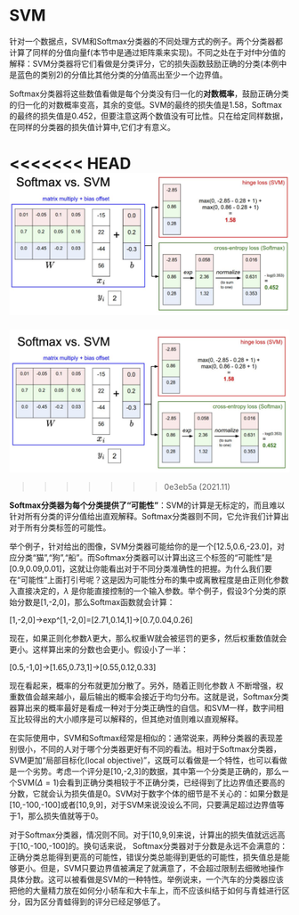 # SVM

针对一个数据点，SVM和Softmax分类器的不同处理方式的例子。两个分类器都计算了同样的分值向量f(本节中是通过矩阵乘来实现)。不同之处在于对f中分值的解释：SVM分类器将它们看做是分类评分，它的损失函数鼓励正确的分类(本例中是蓝色的类别2)的分值比其他分类的分值高出至少ー个边界值。

Softmax分类器将这些数值看做是每个分类没有归一化的**对数概率**，鼓励正确分类的归一化的对数概率变高，其余的变低。SVM的最终的损失值是1.58，Softmax的最终的损失值是0.452，但要注意这两个数值没有可比性。只在给定同样数据，在同样的分类器的损失值计算中,它们才有意义。

<<<<<<< HEAD
![](assets/截屏2021-10-28%2016.12.18.png)
=======
![image-20211104095946907](assets/image-20211104095946907-5991191.png)
>>>>>>> 0e3eb5a (2021.11)

**Softmax分类器为每个分类提供了“可能性”**：SVM的计算是无标定的，而且难以针对所有分类的评分值给出直观解释。Softmax分类器则不同，它允许我们计算出对于所有分类标签的可能性。

举个例子，针对给出的图像，SVM分类器可能给你的是一个[12.5,0.6,-23.0]，对应分类“猫”,“狗”,“船”。而Softmax分类器可以计算出这三个标签的“可能性”是[0.9,0.09,0.01]，这就让你能看出对于不同分类准确性的把握。为什么我们要在“可能性”上面打引号呢？这是因为可能性分布的集中或离散程度是由正则化参数入直接决定的，$\lambda$ 是你能直接控制的一个输入参数。举个例子，假设3个分类的原始分数是[1,-2,0]，那么Softmax函数就会计算：

[1,-2,0]$\rightarrow$exp^[1,-2,0]=[2.71,0.14,1]$\rightarrow$[0.7,0.04,0.26]

现在，如果正则化参数$\lambda$更大，那么权重W就会被惩罚的更多，然后权重数值就会更小。这样算出来的分数也会更小。假设小了一半：

[0.5,-1,0]$\rightarrow$[1.65,0.73,1]$\rightarrow$[0.55,0.12,0.33]

现在看起来，概率的分布就更加分散了。另外，随着正则化参数 $\lambda$ 不断增强，权重数值会越来越小，最后输出的概率会接近于均匀分布。这就是说，Softmax分类器算出来的概率最好是看成一种对于分类正确性的自信。和SVM一样，数字间相互比较得出的大小顺序是可以解释的，但其绝对值则难以直观解释。

在实际使用中，SVM和Softmax经常是相似的：通常说来，两种分类器的表现差别很小，不同的人对于哪个分类器更好有不同的看法。相对于Softmax分类器，SVM更加“局部目标化(local objective)”，这既可以看做是一个特性，也可以看做是一个劣势。考虑一个评分是[10,-2,3]的数据，其中第一个分类是正确的，那么ー个SVM($\Delta=1$)会看到正确分类相较于不正确分类，已经得到了比边界值还要高的分数，它就会认为损失值是0。SVM对于数字个体的细节是不关心的：如果分数是[10,-100,-100]或者[10,9,9]，对于SVM来说没设么不同，只要满足超过边界值等于1，那么损失值就等于0。

对于Softmax分类器，情况则不同。对于[10,9,9]来说，计算出的损失值就远远高于[10,-100,-100]的。换句话来说， Softmax分类器对于分数是永远不会满意的：正确分类总能得到更高的可能性，错误分类总能得到更低的可能性，损失值总是能够更小。但是，SVM只要边界值被满足了就满意了，不会超过限制去细微地操作具体分数。这可以被看做是SVM的一种特性。举例说来，一个汽车的分类器应该把他的大量精力放在如何分小轿车和大卡车上，而不应该纠结于如何与青蛙进行区分，因为区分青蛙得到的评分已经足够低了。

